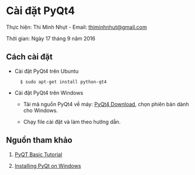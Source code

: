 # Cài đặt PyQt4

Thực hiện: Thi Minh Nhựt - Email: thiminhnhut@gmail.com

Thời gian: Ngày 17 tháng 9 năm 2016

## Cách cài đặt

* Cài đặt PyQt4 trên Ubuntu

		$ sudo apt-get install python-qt4
		
* Cài đặt PyQt4 trên Windows

	- Tải mã nguồn PyQt4 về máy: [PyQt4 Download](https://riverbankcomputing.com/software/pyqt/download), 
	chọn phiên bản dành cho Windows.
	
	- Chạy file cài đặt và làm theo hướng dẫn.
		
## Nguồn tham khảo

1. [PyQT Basic Tutorial](https://pythonprogramming.net/basic-gui-pyqt-tutorial/)

2. [Installing PyQt on Windows](https://pythonschool.net/pyqt/installing-pyqt-on-windows/)
		



